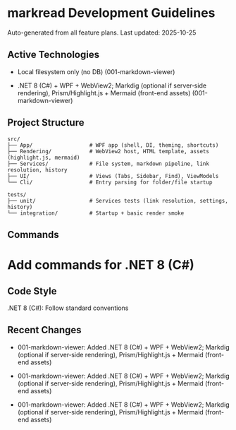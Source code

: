 # markread Development Guidelines

Auto-generated from all feature plans. Last updated: 2025-10-25

## Active Technologies
- Local filesystem only (no DB) (001-markdown-viewer)

- .NET 8 (C#) + WPF + WebView2; Markdig (optional if server‑side rendering), Prism/Highlight.js + Mermaid (front-end assets) (001-markdown-viewer)

## Project Structure

```text
src/
├── App/                  # WPF app (shell, DI, theming, shortcuts)
├── Rendering/            # WebView2 host, HTML template, assets (highlight.js, mermaid)
├── Services/             # File system, markdown pipeline, link resolution, history
├── UI/                   # Views (Tabs, Sidebar, Find), ViewModels
└── Cli/                  # Entry parsing for folder/file startup

tests/
├── unit/                 # Services tests (link resolution, settings, history)
└── integration/          # Startup + basic render smoke
```

## Commands

# Add commands for .NET 8 (C#)

## Code Style

.NET 8 (C#): Follow standard conventions

## Recent Changes
- 001-markdown-viewer: Added .NET 8 (C#) + WPF + WebView2; Markdig (optional if server‑side rendering), Prism/Highlight.js + Mermaid (front-end assets)
- 001-markdown-viewer: Added .NET 8 (C#) + WPF + WebView2; Markdig (optional if server‑side rendering), Prism/Highlight.js + Mermaid (front-end assets)

- 001-markdown-viewer: Added .NET 8 (C#) + WPF + WebView2; Markdig (optional if server‑side rendering), Prism/Highlight.js + Mermaid (front-end assets)

<!-- MANUAL ADDITIONS START -->
<!-- MANUAL ADDITIONS END -->
